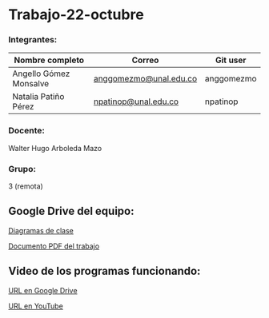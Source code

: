 # Trabajo-22-octubre

### Integrantes:
|Nombre completo                       |Correo                  |Git user            |
|--------------------------------------|------------------------|--------------------|
|Angello Gómez Monsalve                |anggomezmo@unal.edu.co  | anggomezmo         |
|Natalia Patiño Pérez                  |npatinop@unal.edu.co    | npatinop           |

### Docente:
Walter Hugo Arboleda Mazo

### Grupo:
3 (remota)

## Google Drive del equipo:
[Diagramas de clase](https://drive.google.com/drive/folders/1ICxHx5j4y9C8FN1xwWk6NMvMNv1FWO1W?usp=sharing)

[Documento PDF del trabajo](https://drive.google.com/file/d/1XBYNDVR9mzwfsZzP-Dv-wNl_wGY5Rw03/view?usp=sharing)

## Video de los programas funcionando:
[URL en Google Drive](https://drive.google.com/file/d/1TbxIu22w5_9z7dANe0Y-lCiXo-JSukWV/view?usp=sharing)

[URL en YouTube](https://youtu.be/HDi1ph4PjsE)
